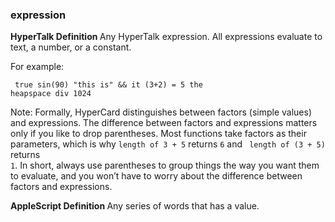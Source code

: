 ### expression

<b>HyperTalk Definition </b> Any HyperTalk expression. All expressions evaluate to text, a number, or a constant.  

For example:

<code><pre>
true
sin(90)
"this is" && it
(3+2) = 5
the heapspace div 1024
</pre></code>


Note: Formally, HyperCard distinguishes between factors (simple values) and expressions. The difference between factors and expressions matters only if you like to drop parentheses. Most functions take factors as their parameters, which is why <code>length of 3 + 5</code> returns <code>6</code> and <code> length of (3 + 5) </code>returns<code> 1</code>. In short, always use parentheses to group things the way you want them to evaluate, and you won’t have to worry about the difference between factors and expressions.

<b>AppleScript Definition </b> Any series of words that has a value. 